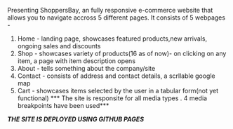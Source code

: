 Presenting ShoppersBay, an fully responsive e-commerce website that allows you to navigate accross 5 different pages. It consists of 5 webpages - 
1. Home - landing page, showcases featured products,new arrivals, ongoing sales and discounts
2. Shop - showcases variety of products(16 as of now)- on clicking on any item, a page with item description opens
3. About - tells something about the company/site
4. Contact - consists of address and contact details, a scrllable google map
5. Cart - showcases items selected by the user in a tabular form(not yet functional)
*** The site is responsite for all media types . 4 media breakpoints have been used***

***THE SITE IS DEPLOYED USING GITHUB PAGES***
